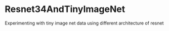 # Resnet34AndTinyImageNet
Experimenting with tiny image net data using different architecture of resnet
